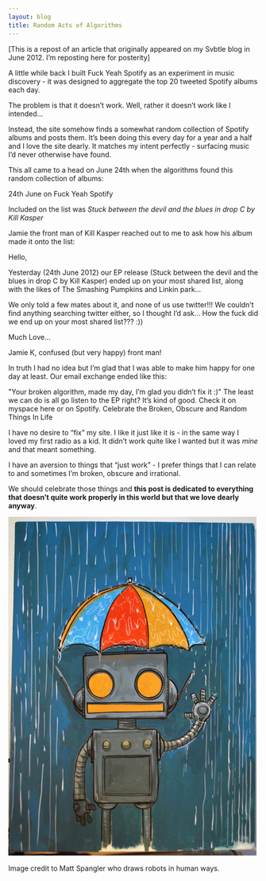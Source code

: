 ```yaml
---
layout: blog
title: Random Acts of Algorithms
---
```


[This is a repost of an article that originally appeared on my Svbtle blog in June 2012. I’m reposting here for posterity]

A little while back I built Fuck Yeah Spotify as an experiment in music discovery - it was designed to aggregate the top 20 tweeted Spotify albums each day.

The problem is that it doesn’t work. Well, rather it doesn’t work like I intended…

Instead, the site somehow finds a somewhat random collection of Spotify albums and posts them. It’s been doing this every day for a year and a half and I love the site dearly. It matches my intent perfectly - surfacing music I’d never otherwise have found.

This all came to a head on June 24th when the algorithms found this random collection of albums:

24th June on Fuck Yeah Spotify

Included on the list was *Stuck between the devil and the blues in drop C by Kill Kasper*

Jamie the front man of Kill Kasper reached out to me to ask how his album made it onto the list:

Hello,

Yesterday (24th June 2012) our EP release (Stuck between the devil and the blues in drop C by Kill Kasper) ended up on your most shared list, along with the likes of The Smashing Pumpkins and Linkin park…

We only told a few mates about it, and none of us use twitter!!! We couldn’t find anything searching twitter either, so I thought I’d ask… How the fuck did we end up on your most shared list??? :))

Much Love…

Jamie K, confused (but very happy) front man!

In truth I had no idea but I’m glad that I was able to make him happy for one day at least. Our email exchange ended like this:

"Your broken algorithm, made my day, I’m glad you didn’t fix it :)"
The least we can do is all go listen to the EP right? It’s kind of good. Check it on myspace here or on Spotify.
Celebrate the Broken, Obscure and Random Things In Life

I have no desire to “fix” my site. I like it just like it is - in the same way I loved my first radio as a kid. It didn’t work quite like I wanted but it was *mine* and that meant something.

I have an aversion to things that “just work” - I prefer things that I can relate to and sometimes I’m broken, obscure and irrational.

We should celebrate those things and **this post is dedicated to everything that doesn’t quite work properly in this world but that we love dearly anyway**.

![robot](/images/robot.jpg)

Image credit to Matt Spangler who draws robots in human ways.
